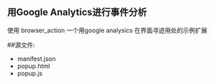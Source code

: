 ﻿用Google Analytics进行事件分析
------------------
使用 browser_action
一个用google analysics 在界面寻迹用处的示例扩展

##源文件:
 - manifest.json
 - popup.html
 - popup.js